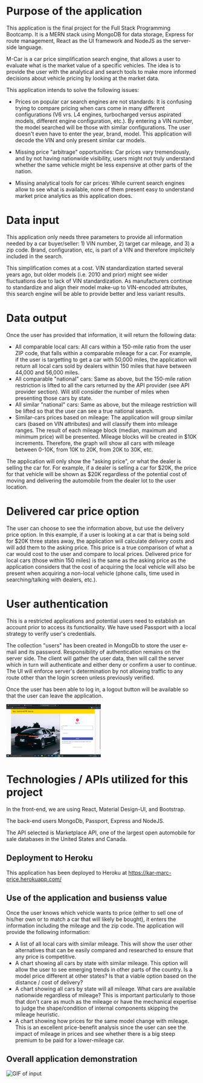 # Purpose of the application

This application is the final project for the Full Stack Programming Bootcamp.  It is a MERN stack using MongoDB for data storage, Express for route management, React as the UI framework and NodeJS as the server-side language.

M-Car is a car price simplification search engine, that allows a user to evaluate what is the market value of a specific vehicles.  The idea is to provide the user with the analytical and search tools to make more informed decisions about vehicle pricing by looking at the market data.  

This application intends to solve the following issues:

* Prices on popular car search engines are not standards:  It is confusing trying to compare pricing when cars come in many different configurations (V6 vrs. L4 engines, turbocharged versus aspirated models, different engine configuration, etc.).  By entering a VIN number, the model searched will be those with similar configurations.  The user doesn't even have to enter the year, brand, model.  This application will decode the VIN and only present similar car models.

* Missing price "arbitrage" opportunities:  Car prices vary tremendously, and by not having nationwide visibility, users might not truly understand whether the same vehicle might be less expensive at other parts of the nation.

* Missing analytical tools for car prices:  While current search engines allow to see what is available, none of them present easy to understand market price analytics as this application does.

#  Data input

This application only needs three parameters to provide all information needed by a car buyer/seller:  1) VIN number, 2) target car mileage, and 3) a zip code.  Brand, configuration, etc, is part of a VIN and therefore implicitely included in the search.

This simplification comes at a cost.  VIN standardization started several years ago, but older models (i.e. 2010 and prior) might see wider fluctuations due to lack of VIN standardization.  As manufacturers continue to standardize and align their model make-up to VIN-encoded attributes, this search engine will be able to provide better and less variant results.

# Data output

Once the user has provided that information, it will return the following data:

* All comparable local cars:  All cars within a 150-mile ratio from the user ZIP code, that falls within a comparable mileage for a car.  For example, if the user is targetting to get a car with 50,000 miles, the application will return all local cars sold by dealers within 150 miles that have between 44,000 and 56,000 miles.  
* All comparable "national" cars:  Same as above, but the 150-mile ration restriction is lifted to all the cars returned by the API provider (see API provider section).  Will still consider the number of miles when presenting those cars by state.
* All similar "national" cars:  Same as above, but the mileage restriction will be lifted so that the user can see a true national search.
* Similar-cars prices based on mileage:  The application will group similar cars (based on VIN attributes) and will classify them into mileage ranges.  The result of each mileage block (median, maximum and minimum price) will be presented.  Mileage blocks will be created in $10K increments.  Therefore, the graph will show all cars with mileage between 0-10K, from 10K to 20K, from 20K to 30K, etc.

The application will only show the "asking price", or what the dealer is selling the car for.  For example, if a dealer is selling a car for $20K, the price for that vehicle will be shown as $20K regardless of the potential cost of moving and delivering the automobile from the dealer lot to the user location.

# Delivered car price option

The user can choose to see the information above, but use the delivery price option.  In this example, if a user is looking at a car that is being sold for $20K three states away, the application will calculate delivery costs and will add them to the asking price.  This price is a true comparison of what a car would cost to the user and compare to local prices.  Delivered price for local cars (those within 150 miles) is the same as the asking price as the application considers that the cost of acquiring the local vehicle will also be present when acquiring a non-local vehicle (phone calls, time used in searching/talking with dealers, etc.).


#  User authentication

This is a restricted applications and potential users need to establish an account prior to access its functionality.  We have used Passport with a local strategy to verify user's credentials.

The collection "users" has been created in MongoDb to store the user e-mail and its password.  Responsibility of authentication remains on the server side.  The client will gather the user data, then will call the server which in turn will authenticate and either deny or confirm a user to continue.  The UI will enforce server's determination by not allowing traffic to any route other than the login screen unless previously verified.

Once the user has been able to log in, a logout button will be available so that the user can leave the application. 

<img src="login-screen.png" alt="login" width="250"/>


#  Technologies / APIs utilized for this project

In the front-end, we are using React, Material Design-UI, and Bootstrap.  

The back-end users MongoDb, Passport, Express and NodeJS.

The API selected is Marketplace API, one of the largest open automobile for sale databases in the United States and Canada.

##  Deployment to Heroku

This application has been deployed to Heroku at https://kar-marc-price.herokuapp.com/

##  Use of the application and busienss value

Once the user knows which vehicle wants to price (either to sell one of his/her own or to match a car that will likely be bought), it enters the information including the mileage and the zip code.  The application will provide the following information:

* A list of all local cars with similar mileage.  This will show the user other alternatives that can be easily compared and researched to ensure that any price is competitive.
* A chart showing all cars by state with similar mileage.  This option will allow the user to see emerging trends in other parts of the country.  Is a model price different at other states?  Is that a viable option based on the distance / cost of delivery?
* A chart showing all cars by state will all mileage.  What cars are available nationwide regardless of mileage?  This is important particularly to those that don't care as much as the mileage or have the mechanical expertise to judge the shape/condition of internal components skipping the mileage heuristic.
* A chart showing how prices for the same model change with mileage.  This is an excellent price-benefit analysis since the user can see the impact of mileage in prices and see whether there is a big steep premium to be paid for a lower-mileage car.

##  Overall application demonstration

![GIF of input](./google-books.gif)
